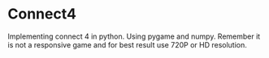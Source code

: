 # Connect4
Implementing connect 4 in python. Using pygame and numpy.
Remember it is not a responsive game and for best result use 720P or HD resolution.
